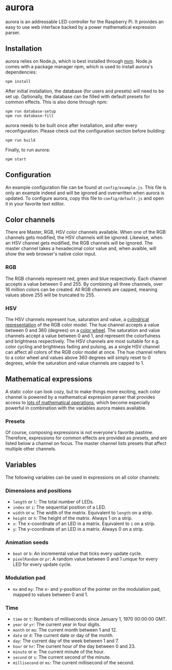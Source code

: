 # aurora
aurora is an addressable LED controller for the Raspberry Pi. It provides an easy to use web interface backed by a power mathematical expression parser.

## Installation
aurora relies on Node.js, which is best installed through [nvm](https://github.com/creationix/nvm). Node.js comes with a package manager npm, which is used to install aurora's dependencies:

```
npm install
```

After initial installation, the database (for users and presets) will need to be set up. Optionally, the database can be filled with default presets for common effects. This is also done through npm:

```
npm run database-setup
npm run database-fill
```

aurora needs to be built once after installation, and after every reconfiguration. Please check out the configuration section before building:

```
npm run build
```

Finally, to run aurora:

```
npm start
```

## Configuration
An example configuration file can be found at `config/example.js`. This file is only an example indeed and will be ignored and overwritten when aurora is updated. To configure aurora, copy this file to `config/default.js` and open it in your favorite text editor.

## Color channels
There are Master, RGB, HSV color channels available. When one of the RGB channels gets modified, the HSV channels will be ignored. Likewise, when an HSV channel gets modified, the RGB channels will be ignored. The master channel takes a hexadecimal color value and, when avaible, will show the web browser's native color input.

### RGB
The RGB channels represent red, green and blue respectively. Each channel accepts a value between 0 and 255. By combining all three channels, over 16 million colors can be created. All RGB channels are capped, meaning values above 255 will be truncated to 255.

### HSV
The HSV channels represent hue, saturation and value, a [cylindrical representation](http://i.imgur.com/iYzgRRI.png) of the RGB color model. The hue channel accepts a value between 0 and 360 (degrees) on a [color wheel](http://i.imgur.com/5UpyIGh.png). The saturation and value channels accept a value between 0 and 1, and represent the colorfulness and brightness respectively. The HSV channels are most suitable for e.g. color cycling and brightness fading and pulsing, as a single HSV channel can affect all colors of the RGB color model at once. The hue channel refers to a color wheel and values above 360 degrees will simply reset to 0 degrees, while the saturation and value channels are capped to 1.

## Mathematical expressions
A static color can look cozy, but to make things more exciting, each color channel is powered by a mathematical expression parser that provides access to [lots of mathematical operations](https://github.com/silentmatt/expr-eval#expression-syntax), which become especially powerful in combination with the variables aurora makes available.

### Presets
Of course, composing expressions is not everyone's favorite pastime. Therefore, expressions for common effects are provided as presets, and are listed below a channel on focus. The master channel lists presets that affect multiple other channels.

## Variables
The following variables can be used in expressions on all color channels:

### Dimensions and positions
* `length` or `l`: The total number of LEDs.
* `index` or `i`: The sequential position of a LED.
* `width` or `w`: The width of the matrix. Equivalent to `length` on a strip.
* `height` or `h`: The height of the matrix. Always 1 on a strip.
* `x`: The x-coordinate of an LED in a matrix. Equivalent to `i` on a strip.
* `y`: The y-coordinate of an LED in a matrix. Always 0 on a strip.

### Animation seeds
* `beat` or `b`: An incremental value that ticks every update cycle.
* `pixelRandom` or `pr`: A random value between 0 and 1 unique for every LED for every update cycle.

### Modulation pad
* `mx` and `my`: The x- and y-position of the pointer on the modulation pad, mapped to values between 0 and 1.

### Time
* `time` or `t`: Numbers of milliseconds since January 1, 1970 00:00:00 GMT.
* `year` or `yr`: The current year in four digits.
* `month` or `mo`: The current month between 1 and 12.
* `date` or `d`: The current date or day of the month.
* `day`: The current day of the week between 1 and 7.
* `hour` or `hr`: The current hour of the day between 0 and 23.
* `minute` or `m`: The current minute of the hour.
* `second` or `s`: The current second of the minute.
* `millisecond` or `ms`: The current millisecond of the second.
